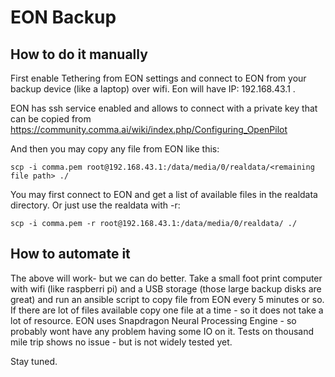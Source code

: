 # EON Backup

## How to do it manually

First enable Tethering from EON settings and connect to EON from your backup device (like a laptop) over wifi. Eon will have IP: 192.168.43.1 . 

EON has ssh service enabled and allows to connect with a private key that can be copied from https://community.comma.ai/wiki/index.php/Configuring_OpenPilot

And then you may copy any file from EON like this:
```
scp -i comma.pem root@192.168.43.1:/data/media/0/realdata/<remaining file path> ./
```

You may first connect to EON and get a list of available files in the realdata directory. Or just use the realdata with -r:
```
scp -i comma.pem -r root@192.168.43.1:/data/media/0/realdata/ ./
```


## How to automate it

The above will work- but we can do better. Take a small foot print computer with wifi (like raspberri pi) and a USB storage (those large backup disks are great) and run an ansible script to copy file from EON every 5 minutes or so. If there are lot of files available copy one file at a time - so it does not take a lot of resource. EON uses Snapdragon Neural Processing Engine - so probably wont have any problem having some IO on it. Tests on thousand mile trip shows no issue - but is not widely tested yet.

Stay tuned.  
